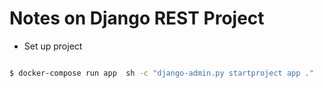 # Notes on Django REST Project

* Set up project

``` bash

$ docker-compose run app  sh -c "django-admin.py startproject app ."
```

